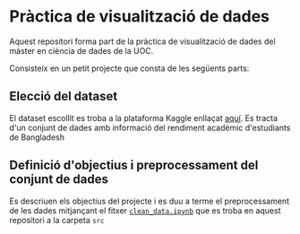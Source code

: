 # Pràctica de visualització de dades
Aquest repositori forma part de la pràctica de visualització de dades del màster en ciència de dades de la UOC.

Consisteix en un petit projecte que consta de les següents parts:

## Elecció del dataset
El dataset escollit es troba a la plataforma Kaggle enllaçat [aquí](https://www.kaggle.com/datasets/satayjit/student-performance-bd/data). Es tracta d'un conjunt de dades amb informació del rendiment acadèmic d'estudiants de Bangladesh

## Definició d'objectius i preprocessament del conjunt de dades
Es descriuen els objectius del projecte i es duu a terme el preprocessament de les dades mitjançant el fitxer [`clean_data.ipynb`](https://github.com/paumazcu/pr-visualitzacio-dades/blob/main/src/clean_data.ipynb) que es troba en aquest repositori a la carpeta `src`
